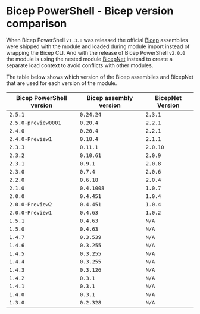 # Bicep PowerShell - Bicep version comparison

When Bicep PowerShell `v1.3.0` was released the official [Bicep](https://github.com/Azure/bicep) assemblies were shipped with the module and loaded during module import instead of wrapping the Bicep CLI. And with the release of Bicep PowerShell `v2.0.0` the module is using the nested module [BicepNet](https://github.com/PSBicep/BicepNet) instead to create a separate load context to avoid conflicts with other modules.

The table below shows which version of the Bicep assemblies and BicepNet that are used for each version of the module.

| Bicep PowerShell version | Bicep assembly version | BicepNet Version |
| --- | --- | -- |
| `2.5.1` | `0.24.24` | `2.3.1` |
| `2.5.0-preview0001` | `0.20.4` | `2.2.1` |
| `2.4.0` | `0.20.4` | `2.2.1` |
| `2.4.0-Preview1` | `0.18.4` | `2.1.1` |
| `2.3.3` | `0.11.1` | `2.0.10` |
| `2.3.2` | `0.10.61` | `2.0.9` |
| `2.3.1` | `0.9.1` | `2.0.8` |
| `2.3.0` | `0.7.4` | `2.0.6` |
| `2.2.0` | `0.6.18` | `2.0.4` |
| `2.1.0` | `0.4.1008` | `1.0.7` |
| `2.0.0` | `0.4.451` | `1.0.4` |
| `2.0.0-Preview2` | `0.4.451` | `1.0.4` |
| `2.0.0-Preview1` | `0.4.63` | `1.0.2` |
| `1.5.1` | `0.4.63` | `N/A` |
| `1.5.0` | `0.4.63` | `N/A` |
| `1.4.7` | `0.3.539` | `N/A` |
| `1.4.6` | `0.3.255` | `N/A` |
| `1.4.5` | `0.3.255` | `N/A` |
| `1.4.4` | `0.3.255` | `N/A` |
| `1.4.3` | `0.3.126` | `N/A` |
| `1.4.2` | `0.3.1` | `N/A` |
| `1.4.1` | `0.3.1` | `N/A` |
| `1.4.0` | `0.3.1` | `N/A` |
| `1.3.0` | `0.2.328` | `N/A` |
